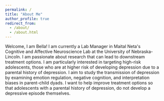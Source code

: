 ```yaml
---
permalink: /
title: "About Me"
author_profile: true
redirect_from: 
  - /about/
  - /about.html
---
```


Welcome, I am Bella! I am currently a Lab Manager in Maital Neta's Cognitive and Affective Neuroscience Lab at the University of Nebraska-Lincoln. I am passionate about research that can lead to downstream treatment options. I am particularly interested in targeting high-risk adolescents, those who are at higher risk of developing depression due to a parental history of depression. I aim to study the transmission of depression by examining emotion regulation, negative cognition, and interpretation biases in parent-child dyads. I want to help improve treatment options so that adolescents with a parental history of depression, do not develop a depressive episode themselves.
